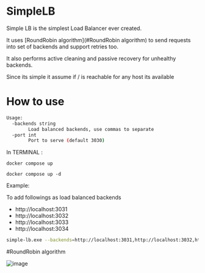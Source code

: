 # SimpleLB

Simple LB is the simplest Load Balancer ever created.

It uses [RoundRobin algorithm](#RoundRobin algorithm) to send requests into set of backends and support
retries too.

It also performs active cleaning and passive recovery for unhealthy backends.

Since its simple it assume if / is reachable for any host its available

# How to use
```bash
Usage:
  -backends string
        Load balanced backends, use commas to separate
  -port int
        Port to serve (default 3030)
```

In TERMINAL :

```
docker compose up
```
```
docker compose up -d
```
Example:

To add followings as load balanced backends
- http://localhost:3031
- http://localhost:3032
- http://localhost:3033
- http://localhost:3034
```bash
simple-lb.exe --backends=http://localhost:3031,http://localhost:3032,http://localhost:3033,http://localhost:3034
```

#RoundRobin algorithm

![image](https://github.com/islamicity24/simplelb/assets/126258837/8f6bfea6-f665-453f-87a0-bea13bf98969)
